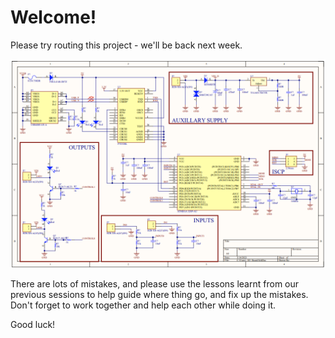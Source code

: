 # Welcome!

Please try routing this project - we'll be back next week.

![Schematic](https://github.com/Team-Swinburne/ExampleRoutingProject/blob/main/images/schematic.png)

There are lots of mistakes, and please use the lessons learnt from our previous sessions to help guide where thing go, and fix up the mistakes. Don't forget to work
together and help each other while doing it.

Good luck!

